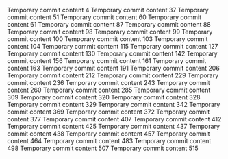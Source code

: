 Temporary commit content 4
Temporary commit content 37
Temporary commit content 51
Temporary commit content 60
Temporary commit content 61
Temporary commit content 87
Temporary commit content 88
Temporary commit content 98
Temporary commit content 99
Temporary commit content 100
Temporary commit content 103
Temporary commit content 104
Temporary commit content 115
Temporary commit content 127
Temporary commit content 130
Temporary commit content 142
Temporary commit content 156
Temporary commit content 161
Temporary commit content 163
Temporary commit content 191
Temporary commit content 206
Temporary commit content 212
Temporary commit content 229
Temporary commit content 236
Temporary commit content 243
Temporary commit content 260
Temporary commit content 285
Temporary commit content 309
Temporary commit content 320
Temporary commit content 328
Temporary commit content 329
Temporary commit content 342
Temporary commit content 369
Temporary commit content 372
Temporary commit content 377
Temporary commit content 407
Temporary commit content 412
Temporary commit content 425
Temporary commit content 437
Temporary commit content 438
Temporary commit content 457
Temporary commit content 464
Temporary commit content 483
Temporary commit content 498
Temporary commit content 507
Temporary commit content 515
